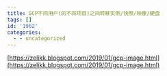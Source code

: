 ```yaml
---
title: GCP不同用户(的不同项目)之间转移实例/快照/映像/硬盘
tags: []
id: '1962'
categories:
  - - uncategorized
---
```


[https://zelikk.blogspot.com/2019/01/gcp-image.html](https://zelikk.blogspot.com/2019/01/gcp-image.html)